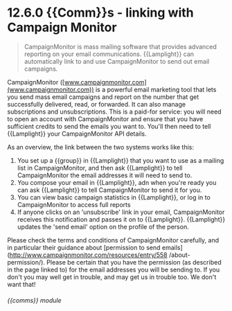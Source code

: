 # 12.6.0    {{Comm}}s - linking with Campaign Monitor

> CampaignMonitor is mass mailing software that provides advanced reporting on your email communications. {{Lamplight}} can automatically link to and use CampaignMonitor to send out email campaigns. 

CampaignMonitor ([www.campaignmonitor.com](www.campaignmonitor.com)) is a powerful email marketing tool that lets you send mass email campaigns and report on the number that get successfully delivered, read, or forwarded. It can also manage subscriptions and unsubscriptions. This is a paid-for service: you will need to open an account with CampaignMonitor and ensure that you have sufficient credits to send the emails you want to. You'll then need to tell {{Lamplight}} your CampaignMonitor API details.

As an overview, the link between the two systems works like this:

  1. You set up a {{group}} in {{Lamplight}} that you want to use as a mailing list in CampaignMonitor, and then ask {{Lamplight}} to tell CampaignMonitor the email addresses it will need to send to.
  2. You compose your email in {{Lamplight}}, adn when you're ready you can ask {{Lamplight}} to tell CampaignMonitor to send it for you.
  3. You can view basic campaign statistics in {{Lamplight}}, or log in to CampaignMonitor to access full reports
  4. If anyone clicks on an 'unsubscribe' link in your email, CampaignMonitor receives this notification and passes it on to {{Lamplight}}. {{Lamplight}} updates the 'send email' option on the profile of the person.

Please check the terms and conditions of CampaignMonitor carefully, and in particular their guidance about [permission to send emails](http://www.campaignmonitor.com/resources/entry/558 /about-permission/). Please be certain that you have the permission (as described in the page linked to) for the email addresses you will be sending to. If you don't you may well get in trouble, and may get us in trouble too. We don't want that! 

###### {{comms}} module

